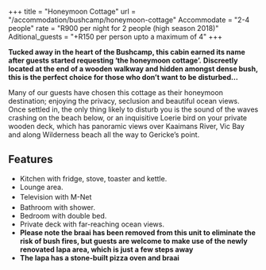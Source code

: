 +++
title = "Honeymoon Cottage"
url = "/accommodation/bushcamp/honeymoon-cottage"
Accommodate = "2-4 people"
rate = "R900 per night for 2 people (high season 2018)"
Aditional_guests = "+R150 per person upto a maximum of 4"
+++

**Tucked away in the heart of the Bushcamp, this cabin earned its name after guests started requesting ‘the honeymoon cottage’.** **Discreetly located at the end of a wooden walkway and hidden amongst dense bush, this is the perfect choice for those who don’t want to be disturbed…**

Many of our guests have chosen this cottage as their honeymoon destination; enjoying the privacy, seclusion and beautiful ocean views. Once settled in, the only thing likely to disturb you is the sound of the waves crashing on the beach below, or an inquisitive Loerie bird on your private wooden deck, which has panoramic views over Kaaimans River, Vic Bay and along Wilderness beach all the way to Gericke’s point.

## Features

*   Kitchen with fridge, stove, toaster and kettle.
*   Lounge area.
*   <span style="line-height: 24px;">Television with M-Net</span>
*   Bathroom with shower.
*   Bedroom with double bed.
*   Private deck with far-reaching ocean views.
*   **Please note the braai has been removed from this unit to eliminate the risk of bush fires, but guests are welcome to make use of the newly renovated lapa area, which is just a few steps away**
*   **The lapa has a stone-built pizza oven and braai**